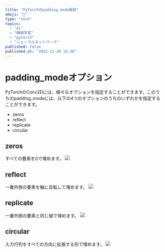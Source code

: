 ```yaml
---
title: "PyTorchのpadding_mode解説"
emoji: "🔲"
type: "tech"
topics:
  - "ai"
  - "機械学習"
  - "pytorch"
  - "ニューラルネットワーク"
published: false
published_at: "2023-12-20 14:38"
---
```


# padding_modeオプション
PyTorchのConv2Dには、様々なオプションを指定することができます。このうちのpadding_modeには、以下の4つのオプションのうちのいずれかを指定することができます。

- zeros
- reflect
- replicate
- circular

## zeros
すべての要素を0で埋めます。
![](https://storage.googleapis.com/zenn-user-upload/f1b44056b792-20231220.png)
## reflect
一番外側の要素を軸に反転して埋めます。
![](https://storage.googleapis.com/zenn-user-upload/3663ab0695ff-20231220.png)
## replicate
一番外側の要素と同じ値で埋めます。
![](https://storage.googleapis.com/zenn-user-upload/be02e35d0907-20231220.png)
## circular
入力行列をすべての方向に拡張する形で埋めます。
![](https://storage.googleapis.com/zenn-user-upload/9ace56978bcf-20231220.png)
